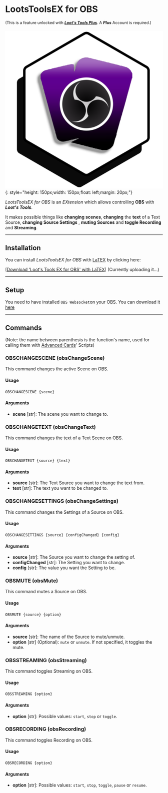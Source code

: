 # LootsToolsEX for OBS

<sup style="font-size: 90%">(This is a feature unlocked with [***Loot's Tools Plus***](../../plus). A ***Plus*** Account is required.)</sup>

![TwitchEX](img/OBSEX.png){: style="height: 150px;width: 150px;float: left;margin: 20px;"}

*LootsToolsEX for OBS* is an *EXtension* which allows controlling **OBS** with ***Loot's Tools***.

It makes possible things like **changing scenes**, **changing** the **text** of a Text Source, **changing Source Settings** , **muting Sources** and **toggle Recording** and **Streaming**.

---

## Installation

You can install *LootsToolsEX for OBS* with [LaTEX](../../additionalFeatures/latex) by clicking here:

[[Download 'Loot's Tools EX for OBS' with LaTEX]()] (Currently uploading it...)

---

## Setup

You need to have installed ```OBS Websocket```on your OBS. You can download it [here](https://github.com/Palakis/obs-websocket/releases/latest)

---

## Commands

(Note: the name between parenthesis is the function's name, used for calling them with [Advanced Cards](../../cards/advCards.md)' Scripts)

### OBSCHANGESCENE (obsChangeScene)

This command changes the active Scene on OBS.

#### Usage

```OBSCHANGESCENE {scene}```

#### Arguments

- **scene** [str]: The scene you want to change to.

### OBSCHANGETEXT (obsChangeText)

This command changes the text of a Text Scene on OBS.

#### Usage

```OBSCHANGETEXT {source} {text}```

#### Arguments

- **source** [str]: The Text Source you want to change the text from.
- **text** [str]: The text you want to be changed to.

### OBSCHANGESETTINGS (obsChangeSettings)

This command changes the Settings of a Source on OBS.

#### Usage

```OBSCHANGESETTINGS {source} {configChanged} {config}```

#### Arguments

- **source** [str]: The Source you want to change the setting of.
- **configChanged** [str]: The Setting you want to change.
- **config** [str]: The value you want the Setting to be.

### OBSMUTE (obsMute)

This command mutes a Source on OBS.

#### Usage

```OBSMUTE {source} {option}```

#### Arguments

- **source** [str]: The name of the Source to mute/unmute.
- **option** [str] (Optional): ```mute``` or ```unmute```. If not specified, it toggles the mute.


### OBSSTREAMING (obsStreaming)

This command toggles Streaming on OBS.

#### Usage

```OBSSTREAMING {option}```

#### Arguments

- **option** [str]: Possible values: ```start```, ```stop``` or ```toggle```.

### OBSRECORDING (obsRecording)

This command toggles Recording on OBS.

#### Usage

```OBSRECORDING {option}```

#### Arguments

- **option** [str]: Possible values: ```start```, ```stop```, ```toggle```, ```pause``` or ```resume```.
